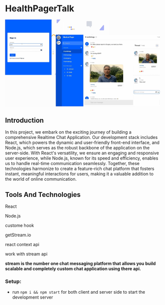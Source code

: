# HealthPagerTalk
![Chat Application](https://github.com/EdinamUkpabio/HealthPagerTalk/blob/main/Interface%20(1).jpg)


## Introduction


In this project, we embark on the exciting journey of building a comprehensive Realtime Chat Application. 
Our development stack includes React, which powers the dynamic and user-friendly front-end interface, and Node.js, 
which serves as the robust backbone of the application on the server-side. With React's versatility, 
we ensure an engaging and responsive user experience, while Node.js, known for its speed and efficiency, 
enables us to handle real-time communication seamlessly. Together, these technologies harmonize to create a feature-rich 
chat platform that fosters instant, meaningful interactions for users, making it a valuable addition to the world of online communication.


## Tools And Technologies
React

Node.js

custome hook

getStream.io

react context api

work with stream api

**stream is the number one chat messaging platform that allows you build scalable and completely custom chat application using there api.**

### Setup:

- run ```npm i && npm start``` for both client and server side to start the development server


